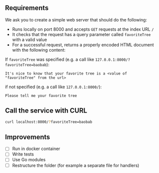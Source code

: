 ## Requirements

We ask you to create a simple web server that should do the following:

* Runs locally on port 8000 and accepts `GET` requests at the index URL `/`
* It checks that the request has a query parameter called `favoriteTree` with a valid value
* For a successful request, returns a properly encoded HTML document with the following content:

If `favoriteTree` was specified (e.g. a call like `127.0.0.1:8000/?favoriteTree=baobab`):

```
It's nice to know that your favorite tree is a <value of "favoriteTree" from the url> 
```

if not specified (e.g. a call like `127.0.0.1:8000/`):

```
Please tell me your favorite tree
```

## Call the service with CURL

```sh
curl localhost:8000/?favoriteTree=baobab
```


## Improvements

- [ ] Run in docker container
- [ ] Write tests
- [ ] Use Go modules
- [ ] Restructure the folder (for example a separate file for handlers)